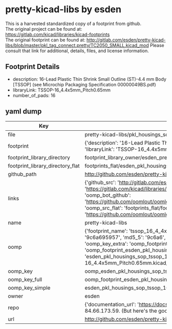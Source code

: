 # pretty-kicad-libs by esden  
This is a harvested standardized copy of a footprint from github.  
The original project can be found at:  
https://gitlab.com/kicad/libraries/kicad-footprints  
The original footprint can be found at:
http://gitlab.com/esden/pretty-kicad-libs/blob/master/pkl_tag_connect.pretty/TC2050_SMALL.kicad_mod
Please consult that link for additional, details, files, and license information.  
## Footprint Details
* description: 16-Lead Plastic Thin Shrink Small Outline (ST)-4.4 mm Body [TSSOP] (see Microchip Packaging Specification 00000049BS.pdf)  
* libraryLink: TSSOP-16_4.4x5mm_Pitch0.65mm  
* number_of_pads: 16  
## yaml dump  
| Key | Value |  
| --- | --- |  
| file | pretty-kicad-libs/pkl_housings_sop.pretty/TSSOP-16_4.4x5mm_Pitch0.65mm.kicad_mod |  
| footprint | {'description': '16-Lead Plastic Thin Shrink Small Outline (ST)-4.4 mm Body [TSSOP] (see Microchip Packaging Specification 00000049BS.pdf)', 'libraryLink': 'TSSOP-16_4.4x5mm_Pitch0.65mm', 'number_of_pads': 16} |  
| footprint_library_directory | footprint_library_owner/esden_pretty-kicad-libs |  
| footprint_library_directory_flat | footprints_flat/esden_pkl_housings_sop_tssop_16_4_4x5mm_pitch0_65mm/working |  
| github_path | http://github.com/esden/pretty-kicad-libs/blob/master/pkl_housings_sop.pretty/TSSOP-16_4.4x5mm_Pitch0.65mm.kicad_mod |  
| links | {'github_src': 'http://gitlab.com/esden/pretty-kicad-libs/blob/master/pkl_tag_connect.pretty/TC2050_SMALL.kicad_mod', 'github_src_repo': 'https://gitlab.com/kicad/libraries/kicad-footprints', 'oomp_bot': 'footprints/esden_pkl_housings_sop_tssop_16_4_4x5mm_pitch0_65mm/working', 'oomp_bot_github': 'https://github.com/oomlout/oomlout_oomp_footprint_bot/tree/main/footprints/esden_pkl_housings_sop_tssop_16_4_4x5mm_pitch0_65mm/working', 'oomp_src_flat': 'footprints_flat/footprints_flat/esden_pkl_housings_sop_tssop_16_4_4x5mm_pitch0_65mm/working', 'oomp_src_flat_github': 'https://github.com/oomlout/oomlout_oomp_footprint_src/tree/main/footprints_flat/esden_pkl_housings_sop_tssop_16_4_4x5mm_pitch0_65mm/working'} |  
| name | pretty-kicad-libs |  
| oomp | {'footprint_name': 'tssop_16_4_4x5mm_pitch0_65mm', 'library_name': 'pkl_housings_sop', 'md5': '9c6a69595773cc42eedc28b6a336ed9d', 'md5_10': '9c6a695957', 'md5_5': '9c6a6', 'md5_6': '9c6a69', 'oomp_key': 'oomp_esden_pkl_housings_sop_tssop_16_4_4x5mm_pitch0_65mm', 'oomp_key_extra': 'oomp_footprint_esden_pkl_housings_sop_tssop_16_4_4x5mm_pitch0_65mm', 'oomp_key_full': 'oomp_footprint_esden_pkl_housings_sop_tssop_16_4_4x5mm_pitch0_65mm_9c6a69', 'oomp_key_simple': 'esden_pkl_housings_sop_tssop_16_4_4x5mm_pitch0_65mm', 'original_filename': 'pretty-kicad-libs/pkl_housings_sop.pretty/TSSOP-16_4.4x5mm_Pitch0.65mm.kicad_mod', 'owner_name': 'esden'} |  
| oomp_key | oomp_esden_pkl_housings_sop_tssop_16_4_4x5mm_pitch0_65mm |  
| oomp_key_full | oomp_footprint_esden_pkl_housings_sop_tssop_16_4_4x5mm_pitch0_65mm |  
| oomp_key_simple | esden_pkl_housings_sop_tssop_16_4_4x5mm_pitch0_65mm |  
| owner | esden |  
| repo | {'documentation_url': 'https://docs.github.com/rest/overview/resources-in-the-rest-api#rate-limiting', 'message': "API rate limit exceeded for 84.66.173.59. (But here's the good news: Authenticated requests get a higher rate limit. Check out the documentation for more details.)"} |  
| url | http://github.com/esden/pretty-kicad-libs |  

